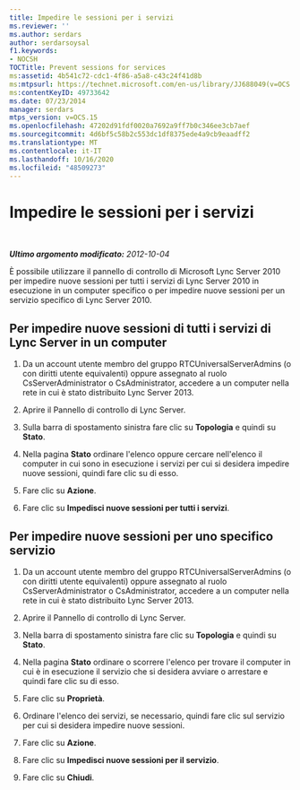 ```yaml
---
title: Impedire le sessioni per i servizi
ms.reviewer: ''
ms.author: serdars
author: serdarsoysal
f1.keywords:
- NOCSH
TOCTitle: Prevent sessions for services
ms:assetid: 4b541c72-cdc1-4f86-a5a8-c43c24f41d8b
ms:mtpsurl: https://technet.microsoft.com/en-us/library/JJ688049(v=OCS.15)
ms:contentKeyID: 49733642
ms.date: 07/23/2014
manager: serdars
mtps_version: v=OCS.15
ms.openlocfilehash: 47202d91fdf0020a7692a9ff7b0c346ee3cb7aef
ms.sourcegitcommit: 4d6bf5c58b2c553dc1df8375ede4a9cb9eaadff2
ms.translationtype: MT
ms.contentlocale: it-IT
ms.lasthandoff: 10/16/2020
ms.locfileid: "48509273"
---
```

# <a name="prevent-sessions-for-services"></a>Impedire le sessioni per i servizi

<div data-xmlns="http://www.w3.org/1999/xhtml">

<div class="topic" data-xmlns="http://www.w3.org/1999/xhtml" data-msxsl="urn:schemas-microsoft-com:xslt" data-cs="https://msdn.microsoft.com/">

<div data-asp="https://msdn2.microsoft.com/asp">



</div>

<div id="mainSection">

<div id="mainBody">

<span> </span>

_**Ultimo argomento modificato:** 2012-10-04_

È possibile utilizzare il pannello di controllo di Microsoft Lync Server 2010 per impedire nuove sessioni per tutti i servizi di Lync Server 2010 in esecuzione in un computer specifico o per impedire nuove sessioni per un servizio specifico di Lync Server 2010.

<div>

## <a name="to-prevent-new-sessions-for-all-lync-server-services-on-a-computer"></a>Per impedire nuove sessioni di tutti i servizi di Lync Server in un computer

1.  Da un account utente membro del gruppo RTCUniversalServerAdmins (o con diritti utente equivalenti) oppure assegnato al ruolo CsServerAdministrator o CsAdministrator, accedere a un computer nella rete in cui è stato distribuito Lync Server 2013.

2.  Aprire il Pannello di controllo di Lync Server.

3.  Sulla barra di spostamento sinistra fare clic su **Topologia** e quindi su **Stato**.

4.  Nella pagina **Stato** ordinare l'elenco oppure cercare nell'elenco il computer in cui sono in esecuzione i servizi per cui si desidera impedire nuove sessioni, quindi fare clic su di esso.

5.  Fare clic su **Azione**.

6.  Fare clic su **Impedisci nuove sessioni per tutti i servizi**.

</div>

<div>

## <a name="to-prevent-new-sessions-for-a-specific-service"></a>Per impedire nuove sessioni per uno specifico servizio

1.  Da un account utente membro del gruppo RTCUniversalServerAdmins (o con diritti utente equivalenti) oppure assegnato al ruolo CsServerAdministrator o CsAdministrator, accedere a un computer nella rete in cui è stato distribuito Lync Server 2013.

2.  Aprire il Pannello di controllo di Lync Server.

3.  Nella barra di spostamento sinistra fare clic su **Topologia** e quindi su **Stato**.

4.  Nella pagina **Stato** ordinare o scorrere l'elenco per trovare il computer in cui è in esecuzione il servizio che si desidera avviare o arrestare e quindi fare clic su di esso.

5.  Fare clic su **Proprietà**.

6.  Ordinare l'elenco dei servizi, se necessario, quindi fare clic sul servizio per cui si desidera impedire nuove sessioni.

7.  Fare clic su **Azione**.

8.  Fare clic su **Impedisci nuove sessioni per il servizio**.

9.  Fare clic su **Chiudi**.

</div>

</div>

<span> </span>

</div>

</div>

</div>


